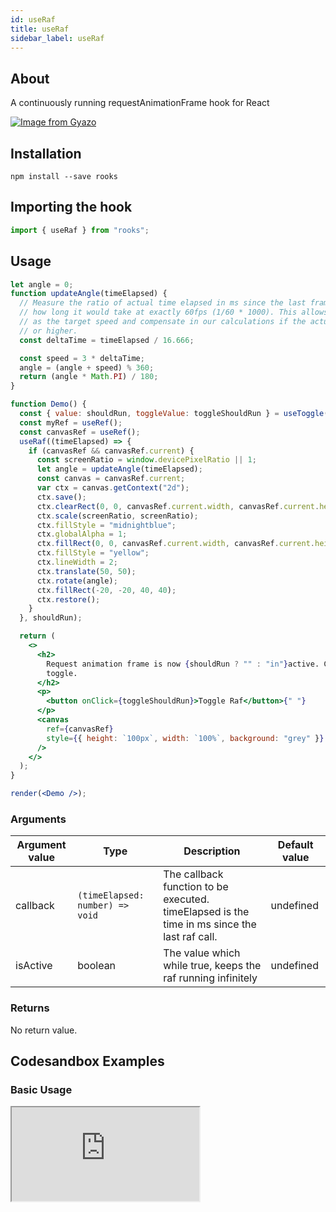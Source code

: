 ```yaml
---
id: useRaf
title: useRaf
sidebar_label: useRaf
---
```


## About

A continuously running requestAnimationFrame hook for React

[![Image from Gyazo](https://i.gyazo.com/8c7393678112dc0cee575cbff570096d.gif)](https://gyazo.com/8c7393678112dc0cee575cbff570096d)

## Installation

    npm install --save rooks

## Importing the hook

```javascript
import { useRaf } from "rooks";
```

## Usage

```jsx
let angle = 0;
function updateAngle(timeElapsed) {
  // Measure the ratio of actual time elapsed in ms since the last frame relative to
  // how long it would take at exactly 60fps (1/60 * 1000). This allows us to use 60fps
  // as the target speed and compensate in our calculations if the actual framerate is lower
  // or higher.
  const deltaTime = timeElapsed / 16.666;

  const speed = 3 * deltaTime;
  angle = (angle + speed) % 360;
  return (angle * Math.PI) / 180;
}

function Demo() {
  const { value: shouldRun, toggleValue: toggleShouldRun } = useToggle(true);
  const myRef = useRef();
  const canvasRef = useRef();
  useRaf((timeElapsed) => {
    if (canvasRef && canvasRef.current) {
      const screenRatio = window.devicePixelRatio || 1;
      let angle = updateAngle(timeElapsed);
      const canvas = canvasRef.current;
      var ctx = canvas.getContext("2d");
      ctx.save();
      ctx.clearRect(0, 0, canvasRef.current.width, canvasRef.current.height);
      ctx.scale(screenRatio, screenRatio);
      ctx.fillStyle = "midnightblue";
      ctx.globalAlpha = 1;
      ctx.fillRect(0, 0, canvasRef.current.width, canvasRef.current.height);
      ctx.fillStyle = "yellow";
      ctx.lineWidth = 2;
      ctx.translate(50, 50);
      ctx.rotate(angle);
      ctx.fillRect(-20, -20, 40, 40);
      ctx.restore();
    }
  }, shouldRun);

  return (
    <>
      <h2>
        Request animation frame is now {shouldRun ? "" : "in"}active. Click to
        toggle.
      </h2>
      <p>
        <button onClick={toggleShouldRun}>Toggle Raf</button>{" "}
      </p>
      <canvas
        ref={canvasRef}
        style={{ height: `100px`, width: `100%`, background: "grey" }}
      />
    </>
  );
}

render(<Demo />);
```

### Arguments

| Argument value | Type                            | Description                                                                                  | Default value |
| -------------- | ------------------------------- | -------------------------------------------------------------------------------------------- | ------------- |
| callback       | `(timeElapsed: number) => void` | The callback function to be executed. timeElapsed is the time in ms since the last raf call. | undefined     |
| isActive       | boolean                         | The value which while true, keeps the raf running infinitely                                 | undefined     |

### Returns

No return value.

## Codesandbox Examples

### Basic Usage

<iframe
  src="https://codesandbox.io/embed/useraf-1uxn0?fontsize=14&hidenavigation=1&theme=dark"
  style={{
    width: "100%",
    height: 500,
    border: 0,
    borderRadius: 4,
    overflow: "hidden"
  }}
  title="useRaf usage"
  allow="accelerometer; ambient-light-sensor; camera; encrypted-media; geolocation; gyroscope; hid; microphone; midi; payment; usb; vr; xr-spatial-tracking"
  sandbox="allow-forms allow-modals allow-popups allow-presentation allow-same-origin allow-scripts"
/>

## Join Bhargav's discord server

You can click on the floating discord icon at the bottom right of the screen and talk to us in our server.
